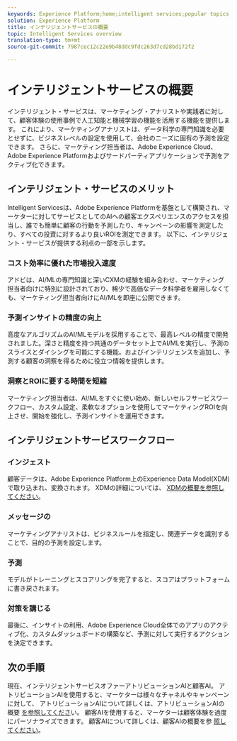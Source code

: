 ```yaml
---
keywords: Experience Platform;home;intelligent services;popular topics
solution: Experience Platform
title: インテリジェントサービスの概要
topic: Intelligent Services overview
translation-type: tm+mt
source-git-commit: 7987cec12c22e9b48ddc9fdc263d7cd28bd172f2

---
```



# インテリジェントサービスの概要

インテリジェント・サービスは、マーケティング・アナリストや実践者に対して、顧客体験の使用事例で人工知能と機械学習の機能を活用する機能を提供します。 これにより、マーケティングアナリストは、データ科学の専門知識を必要とせずに、ビジネスレベルの設定を使用して、会社のニーズに固有の予測を設定できます。 さらに、マーケティング担当者は、Adobe Experience Cloud、Adobe Experience Platformおよびサードパーティアプリケーションで予測をアクティブ化できます。

## インテリジェント・サービスのメリット

Intelligent Servicesは、Adobe Experience Platformを基盤として構築され、マーケターに対してサービスとしてのAIへの顧客エクスペリエンスのアクセスを担当し、誰でも簡単に顧客の行動を予測したり、キャンペーンの影響を測定したり、すべての投資に対するより良いROIを測定できます。 以下に、インテリジェント・サービスが提供する利点の一部を示します。

### コスト効率に優れた市場投入速度

アドビは、AI/MLの専門知識と深いCXMの経験を組み合わせ、マーケティング担当者向けに特別に設計されており、稀少で高価なデータ科学者を雇用しなくても、マーケティング担当者向けにAI/MLを即座に公開できます。

### 予測インサイトの精度の向上

高度なアルゴリズムのAI/MLモデルを採用することで、最高レベルの精度で開発されました。深さと精度を持つ共通のデータセット上でAI/MLを実行し、予測のスライスとダイシングを可能にする機能。およびインテリジェンスを追加し、予測する顧客の洞察を得るために役立つ情報を提供します。

### 洞察とROIに要する時間を短縮

マーケティング担当者は、AI/MLをすぐに使い始め、新しいセルフサービスワークフロー、カスタム設定、柔軟なオプションを使用してマーケティングROIを向上させ、開始を強化し、予測インサイトを運用できます。

## インテリジェントサービスワークフロー

### インジェスト

顧客データは、Adobe Experience Platform上のExperience Data Model(XDM)で取り込まれ、変換されます。 XDMの詳細については、 [XDMの概要を参照してください](../xdm/home.md)。

### メッセージの

マーケティングアナリストは、ビジネスルールを指定し、関連データを識別することで、目的の予測を設定します。

### 予測

モデルがトレーニングとスコアリングを完了すると、スコアはプラットフォームに書き戻されます。

### 対策を講じる

最後に、インサイトの利用、Adobe Experience Cloud全体でのアプリのアクティブ化、カスタムダッシュボードの構築など、予測に対して実行するアクションを決定できます。

## 次の手順

現在、インテリジェントサービスオファーアトリビューションAIと顧客AI。 アトリビューションAIを使用すると、マーケターは様々なチャネルやキャンペーンに対して、 アトリビューションAIについて詳しくは、アトリビューションAIの概要 [を参照してくださ](./attribution-ai/overview.md)い。 顧客AIを使用すると、マーケターは顧客体験を過度にパーソナライズできます。 顧客AIについて詳しくは、顧客AIの概要を参 [照してください](./customer-ai/overview.md)。
